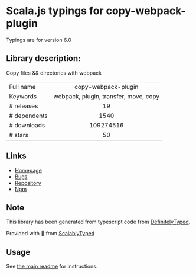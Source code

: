 
# Scala.js typings for copy-webpack-plugin

Typings are for version 6.0

## Library description:
Copy files && directories with webpack

|                    |                 |
| ------------------ | :-------------: |
| Full name          | copy-webpack-plugin |
| Keywords           | webpack, plugin, transfer, move, copy |
| # releases         | 19 |
| # dependents       | 1540 |
| # downloads        | 109274516 |
| # stars            | 50 |

## Links
- [Homepage](https://github.com/webpack-contrib/copy-webpack-plugin)
- [Bugs](https://github.com/webpack-contrib/copy-webpack-plugin/issues)
- [Repository](https://github.com/webpack-contrib/copy-webpack-plugin)
- [Npm](https://www.npmjs.com/package/copy-webpack-plugin)
    


## Note
This library has been generated from typescript code from [DefinitelyTyped](https://definitelytyped.org).

Provided with :purple_heart: from [ScalablyTyped](https://github.com/oyvindberg/ScalablyTyped)

## Usage
See [the main readme](../../readme.md) for instructions.


